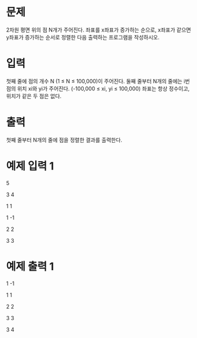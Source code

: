 # 문제
2차원 평면 위의 점 N개가 주어진다. 좌표를 x좌표가 증가하는 순으로, x좌표가 같으면 y좌표가 증가하는 순서로 정렬한 다음 출력하는 프로그램을 작성하시오.

# 입력
첫째 줄에 점의 개수 N (1 ≤ N ≤ 100,000)이 주어진다. 둘째 줄부터 N개의 줄에는 i번점의 위치 xi와 yi가 주어진다. (-100,000 ≤ xi, yi ≤ 100,000) 좌표는 항상 정수이고, 위치가 같은 두 점은 없다.

# 출력
첫째 줄부터 N개의 줄에 점을 정렬한 결과를 출력한다.

# 예제 입력 1 

5

3 4

1 1

1 -1

2 2

3 3

# 예제 출력 1 

1 -1

1 1

2 2

3 3

3 4


